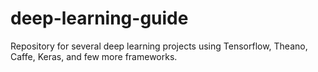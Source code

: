 # deep-learning-guide
Repository for several deep learning projects using Tensorflow, Theano, Caffe, Keras, and few more frameworks.
